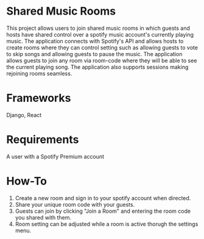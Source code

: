 # Shared Music Rooms
This project allows users to join shared music rooms in which guests and hosts have shared control over a spotify music account's currently playing music. 
The application connects with Spotify's API and allows hosts to create rooms where they can control setting such as allowing guests to vote to skip songs and allowing guests to pause the music.
The application allows guests to join any room via room-code where they will be able to see the current playing song. 
The application also supports sessions making rejoining rooms seamless. 

# Frameworks
Django, React
 
# Requirements
A user with a Spotify Premium account

# How-To
1) Create a new room and sign in to your spotify account when directed. 
2) Share your unique room code with your guests. 
3) Guests can join by clicking "Join a Room" and entering the room code you shared with them. 
4) Room setting can be adjusted while a room is active thorugh the settings menu. 
